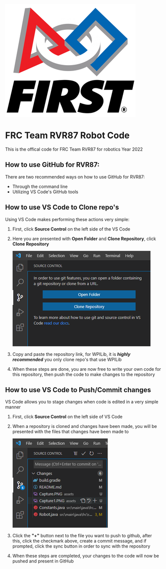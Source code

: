 ![FRC Logo](/assets/FIRST_Logo.svg_-420x364.png)
# FRC Team RVR87 Robot Code

This is the offical code for FRC Team RVR87 for robotics Year 2022

## How to use GitHub for RVR87:

There are two recommended ways on how to use GitHub for RVR87:
- Through the command line
- Utilizing VS Code's GitHub tools  

## How to use VS Code to Clone repo's

Using VS Code makes performing these actions very simple:
1.  First, click **Source Control** on the left side of the VS Code
2.  Here you are presented with **Open Folder** and **Clone Repository**, click **Clone Repository** 

    ![Repo Control image](/assets/Clone.PNG)
3.  Copy and paste the repository link, for WPILib, it is ***highly recommended*** you only clone repo's that use WPILib

4.  When these steps are done, you are now free to write your own code for this repository, then push the code to make changes to the repository 
## How to use VS Code to Push/Commit changes 
VS Code allows you to stage changes when code is edited in a very simple manner


1. First, click **Source Control** on the left side of VS Code
2. When a repository is cloned and changes have been made, you will be presented with the files that changes have been made to

    ![Commit image](/assets/PushCommit.PNG)
3. Click the **"+"** button next to the file you want to push to github, after this, click the checkmark above, create a commit message, and if prompted, click the sync button in order to sync with the repository 
4. When these steps are completed, your changes to the code will now be pushed and present in GitHub 
##  


